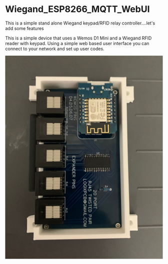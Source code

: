 # Wiegand_ESP8266_MQTT_WebUI
This is a simple stand alone Wiegand keypad/RFID relay controller....let's add some features

This is a simple device that uses a Wemos D1 Mini and a Wiegand RFID reader with keypad.  Using a simple web based user interface you can connect to your network and set up user codes.

![GitHub Logo](https://github.com/logichousepcb/ESPHome-20-port-RJ45-GPIO/blob/main/20_PORT-WEMOS-PIC.PNG)
